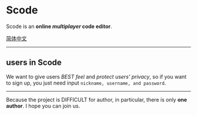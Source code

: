# Scode
Scode is an **online *multiplayer* code editor**.

[简体中文]()

---

## users in Scode
We want to give users *BEST feel* and *protect users' privacy*, so if you want to sign up, you just need input `nickname, username, and password`.

---

Because the project is DIFFICULT for author, in particular, there is only **one author**. I hope you can join us.

